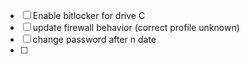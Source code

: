 - [ ] Enable bitlocker for drive C
- [ ] update firewall behavior (correct profile unknown)
- [ ] change password after n date
- [ ] 